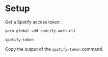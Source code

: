# Setup

Get a Spotify access token:

```bash
yarn global add spotify-auth-cli

spotify-token
```

Copy the output of the `spotify-token` command.
